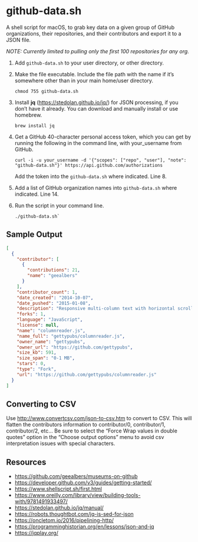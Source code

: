 # github-data.sh

A shell script for macOS, to grab key data on a given group of GitHub organizations, their repositories, and their contributors and export it to a JSON file.

*NOTE: Currently limited to pulling only the first 100 repositories for any org.*

1. Add `github-data.sh` to your user directory, or other directory.

2. Make the file executable. Include the file path with the name if it’s somewhere other than in your main home/user directory.

    ```
    chmod 755 github-data.sh
    ```

3. Install **jq** (https://stedolan.github.io/jq/) for JSON processing, if you don’t have it already. You can download and manually install or use homebrew.

    ```
    brew install jq
    ```

4. Get a GitHub 40-character personal access token, which you can get by running the following in the command line, with your_username from GitHub.

    ```
    curl -i -u your_username -d '{"scopes": ["repo", "user"], "note": "github-data.sh"}' https://api.github.com/authorizations
    ```

    Add the token into the `github-data.sh` where indicated. Line 8.

5. Add a list of GitHub organization names into `github-data.sh` where indicated. Line 14.

6. Run the script in your command line.

    ```
    ./github-data.sh`
    ```

## Sample Output

```json
[
  {
    "contributor": [
      {
        "contributions": 21,
        "name": "geealbers"
      }
    ],
    "contributor_count": 1,
    "date_created": "2014-10-07",
    "date_pushed": "2015-01-08",
    "description": "Responsive multi-column text with horizontal scrolling controls. Designed with multi-chapter books in mind.",
    "forks": 1,
    "language": "JavaScript",
    "license": null,
    "name": "columnreader.js",
    "name_full": "gettypubs/columnreader.js",
    "owner_name": "gettypubs",
    "owner_url": "https://github.com/gettypubs",
    "size_kb": 591,
    "size_span": "0-1 MB",
    "stars": 0,
    "type": "Fork",
    "url": "https://github.com/gettypubs/columnreader.js"
  }
]
```

## Converting to CSV

Use http://www.convertcsv.com/json-to-csv.htm to convert to CSV. This will flatten the contributors information to contributor/0, contributor/1, contributor/2, etc... Be sure to select the “Force Wrap values in double quotes” option in the “Choose output options” menu to avoid csv interpretation issues with special characters.

## Resources

- https://github.com/geealbers/museums-on-github
- https://developer.github.com/v3/guides/getting-started/
- https://www.shellscript.sh/first.html
- https://www.oreilly.com/library/view/building-tools-with/9781491933497/
- https://stedolan.github.io/jq/manual/
- https://robots.thoughtbot.com/jq-is-sed-for-json
- https://oncletom.io/2016/pipelining-http/
- https://programminghistorian.org/en/lessons/json-and-jq
- https://jqplay.org/




